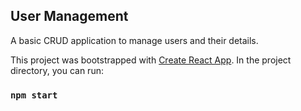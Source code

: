## User Management
A basic CRUD application to manage users and their details.

This project was bootstrapped with [Create React App](https://github.com/facebook/create-react-app).
In the project directory, you can run:
### `npm start`